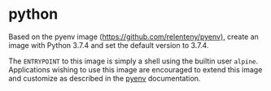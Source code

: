 # python

Based on the pyenv image (<https://github.com/relenteny/pyenv),> create an image with Python 3.7.4 and set the default version to 3.7.4.

The `ENTRYPOINT` to this image is simply a shell using the builtin user `alpine`. Applications wishing to use this image are encouraged to extend this image and customize as described in the [pyenv](https://github.com/relenteny/pyenv) documentation.

